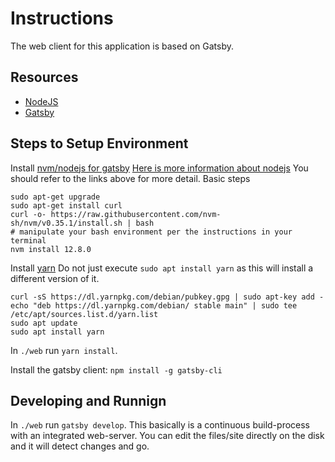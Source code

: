 # Instructions

The web client for this application is based on Gatsby.

## Resources

- [NodeJS](https://nodejs.org)
- [Gatsby](https://www.gatsbyjs.org/)


## Steps to Setup Environment

Install [nvm/nodejs for gatsby](https://www.gatsbyjs.org/tutorial/part-zero/) [Here is more information about nodejs](https://medium.com/stackfame/how-to-update-node-js-to-latest-version-linux-ubuntu-osx-windows-others-105749e90040)
You should refer to the links above for more detail.  Basic steps
```
sudo apt-get upgrade
sudo apt-get install curl
curl -o- https://raw.githubusercontent.com/nvm-sh/nvm/v0.35.1/install.sh | bash
# manipulate your bash environment per the instructions in your terminal
nvm install 12.8.0
```


Install [yarn](https://classic.yarnpkg.com/en/docs/install/#debian-stable)
Do not just execute `sudo apt install yarn` as this will install a different version of it.
```
curl -sS https://dl.yarnpkg.com/debian/pubkey.gpg | sudo apt-key add -
echo "deb https://dl.yarnpkg.com/debian/ stable main" | sudo tee /etc/apt/sources.list.d/yarn.list
sudo apt update
sudo apt install yarn
```

In `./web` run `yarn install`.

Install the gatsby client: `npm install -g gatsby-cli`


## Developing and Runnign

In `./web` run `gatsby develop`.  This basically is a continuous build-process with an integrated web-server.  You can edit the files/site directly on the disk and it will detect changes and go.

